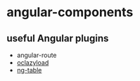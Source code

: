 angular-components
=====

## useful Angular plugins
* angular-route
* [oclazyload](https://oclazyload.readme.io/)
* [ng-table](http://ng-table.com/)